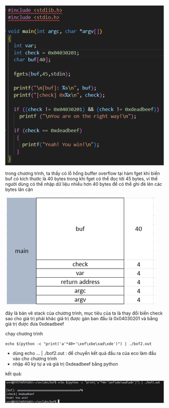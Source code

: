 ![alt text](images/image-11.png)

trong chương trình, ta thấy có lỗ hổng buffer overflow tại hàm fget khi biến buf có kích thước là 40 bytes trong khi fget có thể đọc tới 45 bytes, vì thế người dùng có thể nhập dữ liệu nhiều hơn 40 bytes để có thể ghi đè lên các bytes lân cận

![alt text](images/image-15.png)

đây là bản vẽ stack của chương trình, mục tiêu của ta là thay đổi biến check sao cho giá trị phải khác giá trị được gán ban đầu là 0x04030201 và bằng giá trị được đưa 0xdeadbeef


chạy chương trình 

`echo $(python -c "print('a'*40+'\xef\xbe\xad\xde')") | ./bof2.out`
- dùng echo ... | ./bof2.out : để chuyển kết quả đầu ra của eco làm đầu vào cho chương trình
- nhập 40 ký tự a và giá trị 0xdeadbeef bằng python

kết quả:

![alt text](images/image-17.png)
